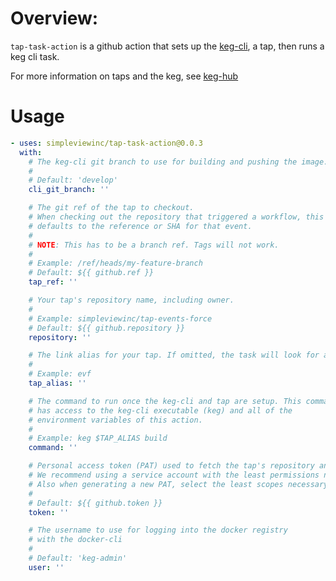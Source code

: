# Overview: 
`tap-task-action` is a github action that sets up the [keg-cli](https://github.com/simpleviewinc/keg-cli), a tap, then runs a keg cli task. 

For more information on taps and the keg, see [keg-hub](https://github.com/simpleviewinc/keg-hub)

# Usage

```yml
- uses: simpleviewinc/tap-task-action@0.0.3
  with:
    # The keg-cli git branch to use for building and pushing the image.
    #
    # Default: 'develop'
    cli_git_branch: ''

    # The git ref of the tap to checkout.
    # When checking out the repository that triggered a workflow, this 
    # defaults to the reference or SHA for that event. 
    # 
    # NOTE: This has to be a branch ref. Tags will not work.
    #
    # Example: /ref/heads/my-feature-branch
    # Default: ${{ github.ref }}
    tap_ref: ''

    # Your tap's repository name, including owner. 
    #
    # Example: simpleviewinc/tap-events-force
    # Default: ${{ github.repository }}
    repository: ''

    # The link alias for your tap. If omitted, the task will look for an alias in your tap's config file (e.g tap.js(on))
    # 
    # Example: evf
    tap_alias: ''

    # The command to run once the keg-cli and tap are setup. This command
    # has access to the keg-cli executable (keg) and all of the 
    # environment variables of this action.
    #
    # Example: keg $TAP_ALIAS build
    command: ''

    # Personal access token (PAT) used to fetch the tap's repository and push its image. 
    # We recommend using a service account with the least permissions necessary.
    # Also when generating a new PAT, select the least scopes necessary.
    #
    # Default: ${{ github.token }}
    token: ''

    # The username to use for logging into the docker registry 
    # with the docker-cli
    #
    # Default: 'keg-admin'
    user: ''
```
